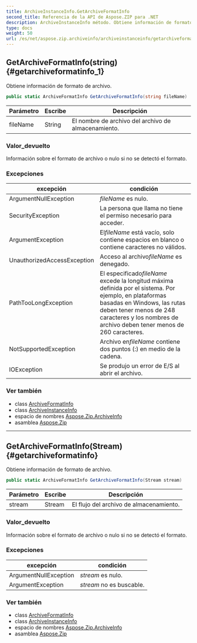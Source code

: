```yaml
---
title: ArchiveInstanceInfo.GetArchiveFormatInfo
second_title: Referencia de la API de Aspose.ZIP para .NET
description: ArchiveInstanceInfo método. Obtiene información de formato de archivo.
type: docs
weight: 50
url: /es/net/aspose.zip.archiveinfo/archiveinstanceinfo/getarchiveformatinfo/
---
```

## GetArchiveFormatInfo(string) {#getarchiveformatinfo_1}

Obtiene información de formato de archivo.

```csharp
public static ArchiveFormatInfo GetArchiveFormatInfo(string fileName)
```

| Parámetro | Escribe | Descripción |
| --- | --- | --- |
| fileName | String | El nombre de archivo del archivo de almacenamiento. |

### Valor_devuelto

Información sobre el formato de archivo o nulo si no se detectó el formato.

### Excepciones

| excepción | condición |
| --- | --- |
| ArgumentNullException | *fileName* es nulo. |
| SecurityException | La persona que llama no tiene el permiso necesario para acceder. |
| ArgumentException | El*fileName* está vacío, solo contiene espacios en blanco o contiene caracteres no válidos. |
| UnauthorizedAccessException | Acceso al archivo*fileName* es denegado. |
| PathTooLongException | El especificado*fileName* excede la longitud máxima definida por el sistema. Por ejemplo, en plataformas basadas en Windows, las rutas deben tener menos de 248 caracteres y los nombres de archivo deben tener menos de 260 caracteres. |
| NotSupportedException | Archivo en*fileName* contiene dos puntos (:) en medio de la cadena. |
| IOException | Se produjo un error de E/S al abrir el archivo. |

### Ver también

* class [ArchiveFormatInfo](../../archiveformatinfo/)
* class [ArchiveInstanceInfo](../)
* espacio de nombres [Aspose.Zip.ArchiveInfo](../../archiveinstanceinfo/)
* asamblea [Aspose.Zip](../../../)

---

## GetArchiveFormatInfo(Stream) {#getarchiveformatinfo}

Obtiene información de formato de archivo.

```csharp
public static ArchiveFormatInfo GetArchiveFormatInfo(Stream stream)
```

| Parámetro | Escribe | Descripción |
| --- | --- | --- |
| stream | Stream | El flujo del archivo de almacenamiento. |

### Valor_devuelto

Información sobre el formato de archivo o nulo si no se detectó el formato.

### Excepciones

| excepción | condición |
| --- | --- |
| ArgumentNullException | *stream* es nulo. |
| ArgumentException | *stream* no es buscable. |

### Ver también

* class [ArchiveFormatInfo](../../archiveformatinfo/)
* class [ArchiveInstanceInfo](../)
* espacio de nombres [Aspose.Zip.ArchiveInfo](../../archiveinstanceinfo/)
* asamblea [Aspose.Zip](../../../)


